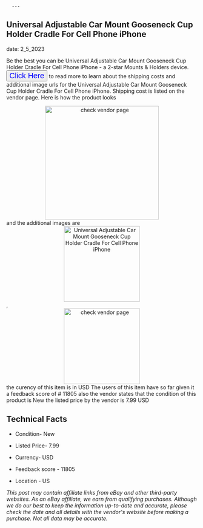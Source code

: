  
      ---
      

 ## Universal Adjustable Car Mount Gooseneck Cup Holder Cradle For Cell Phone iPhone 

 

      

date: 2_5_2023
     

     
      

Be the best you can be  Universal Adjustable Car Mount Gooseneck Cup Holder Cradle For Cell Phone iPhone - a 2-star Mounts & Holders device. <button style="font-size:20px;color:blue" onclick="window.location.href = 'https://www.ebay.com/itm/353220146748?hash=item523d8fb63c%3Ag%3AcoQAAOSwJGZiorlO&mkevt=1&mkcid=1&mkrid=711-53200-19255-0&campid=%253CePNCampaignId%253E&customid=%253CreferenceId%253E&toolid=10049'">Click Here</button> to read more to learn about the shipping costs and additional image urls for the Universal Adjustable Car Mount Gooseneck Cup Holder Cradle For Cell Phone iPhone. Shipping cost is listed on the vendor page. Here is how the product looks <div style="text-align:center;"><img onclick="window.location.href = 'https://www.ebay.com/itm/353220146748?hash=item523d8fb63c%3Ag%3AcoQAAOSwJGZiorlO&mkevt=1&mkcid=1&mkrid=711-53200-19255-0&campid=%253CePNCampaignId%253E&customid=%253CreferenceId%253E&toolid=10049';" src="https://i.ebayimg.com/thumbs/images/g/coQAAOSwJGZiorlO/s-l225.jpg" alt="check vendor page" style="width:300px; height:auto;object-fit:contain;" /></div> and the additional images are <div style="text-align:center;"><img onclick="window.location.href = '$https://www.ebay.com/itm/353220146748?hash=item523d8fb63c%3Ag%3AcoQAAOSwJGZiorlO&mkevt=1&mkcid=1&mkrid=711-53200-19255-0&campid=%253CePNCampaignId%253E&customid=%253CreferenceId%253E&toolid=10049';" src="https://i.ebayimg.com/images/g/coQAAOSwJGZiorlO/s-l1200.jpg" alt="Universal Adjustable Car Mount Gooseneck Cup Holder Cradle For Cell Phone iPhone" style="width:200px; height:auto;object-fit:contain;" /></div>,<div style="text-align:center;"><img onclick="window.location.href = '$https://www.ebay.com/itm/353220146748?hash=item523d8fb63c%3Ag%3AcoQAAOSwJGZiorlO&mkevt=1&mkcid=1&mkrid=711-53200-19255-0&campid=%253CePNCampaignId%253E&customid=%253CreferenceId%253E&toolid=10049';" src="https://origin-galleryplus.ebayimg.com/ws/web/353220146748_2_0_1/225x225.jpg,https://origin-galleryplus.ebayimg.com/ws/web/353220146748_3_0_1/225x225.jpg,https://origin-galleryplus.ebayimg.com/ws/web/353220146748_4_0_1/225x225.jpg,https://origin-galleryplus.ebayimg.com/ws/web/353220146748_5_0_1/225x225.jpg,https://origin-galleryplus.ebayimg.com/ws/web/353220146748_6_0_1/225x225.jpg,https://origin-galleryplus.ebayimg.com/ws/web/353220146748_7_0_1/225x225.jpg,https://origin-galleryplus.ebayimg.com/ws/web/353220146748_8_0_1/225x225.jpg,https://origin-galleryplus.ebayimg.com/ws/web/353220146748_9_0_1/225x225.jpg,https://origin-galleryplus.ebayimg.com/ws/web/353220146748_10_0_1/225x225.jpg,https://origin-galleryplus.ebayimg.com/ws/web/353220146748_11_0_1/225x225.jpg,https://origin-galleryplus.ebayimg.com/ws/web/353220146748_12_0_1/225x225.jpg" alt="check vendor page" style="width:200px; height:auto;object-fit:contain;"/></div> the curency of this item is in USD The users of this item have so far given it a feedback score of # 11805 also the vendor states that the condition of this product is New the listed price by the vendor is  7.99 USD


      
      

 ## Technical Facts 



      
      

 - Condition- New 


      

 - Listed Price- 7.99 


      

 - Currency- USD 


      

 - Feedback score - 11805 


      

 - Location - US 


      
      

*_This post may contain affiliate links from eBay and other third-party websites. As an eBay affiliate, we earn from qualifying purchases. Although we do our best to keep the information up-to-date and accurate, please check the date and all details with the vendor's website before making a purchase. Not all data may be accurate._*



      
      